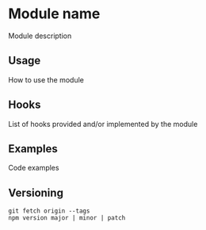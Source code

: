 # Module name

Module description

## Usage

How to use the module

## Hooks

List of hooks provided and/or implemented by the module

## Examples

Code examples

## Versioning

```
git fetch origin --tags
npm version major | minor | patch
```
